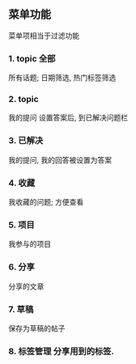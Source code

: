 ## 菜单功能
菜单项相当于过滤功能

### 1. topic 全部
所有话题;
日期筛选, 热门标签筛选

### 2. topic
我的提问
设置答案后, 到已解决问题栏

### 3. 已解决
我的提问, 我的回答被设置为答案

### 4. 收藏
我收藏的问题; 方便查看

### 5. 项目
我参与的项目

### 6. 分享
分享的文章

### 7. 草稿
保存为草稿的帖子

### 8. 标签管理 分享用到的标签.